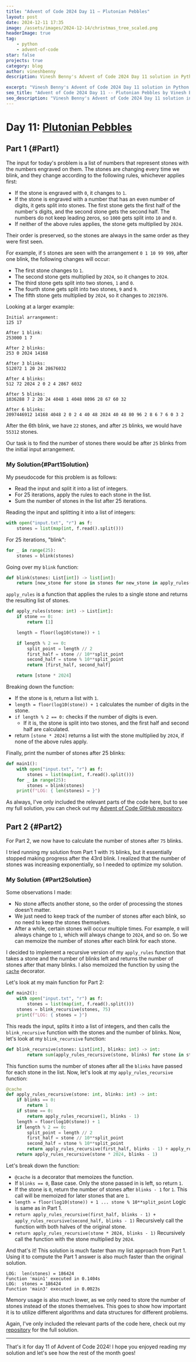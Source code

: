 ```yaml
---
title: "Advent of Code 2024 Day 11 – Plutonian Pebbles"
layout: post
date: 2024-12-11 17:35
image: /assets/images/2024-12-14/christmas_tree_scaled.png
headerImage: true
tag:
    - python
    - advent-of-code
star: false
projects: true
category: blog
author: vineshbenny
description: Vinesh Benny's Advent of Code 2024 Day 11 solution in Python.

excerpt: "Vinesh Benny's Advent of Code 2024 Day 11 solution in Python."
seo_title: "Advent of Code 2024 Day 11 -- Plutonian Pebbles by Vinesh Benny"
seo_description: "Vinesh Benny's Advent of Code 2024 Day 11 solution in Python."
---
```


# Day 11: [Plutonian Pebbles](https://adventofcode.com/2024/day/11)

## Part 1 {#Part1}

The input for today's problem is a list of numbers that represent stones with
the numbers engraved on them. The stones are changing every time we blink, and
they change according to the following rules, whichever applies first:

- If the stone is engraved with `0`, it changes to `1`.
- If the stone is engraved with a number that has an even number of digits, it
  gets split into stones. The first stone gets the first half of the number's
  digits, and the second stone gets the second half. The numbers do not keep
  leading zeros, so `1000` gets split into `10` and `0`.
- If neither of the above rules applies, the stone gets multiplied by `2024`.

Their order is preserved, so the stones are always in the same order as they
were first seen.

For example, if `5` stones are seen with the arrangement `0 1 10 99 999`, after
one blink, the following changes will occur:

- The first stone changes to `1`.
- The second stone gets multiplied by `2024`, so it changes to `2024`.
- The third stone gets split into two stones, `1` and `0`.
- The fourth stone gets split into two stones, `9` and `9`.
- The fifth stone gets multiplied by `2024`, so it changes to `2021976`.

Looking at a larger example:

```
Initial arrangement:
125 17

After 1 blink:
253000 1 7

After 2 blinks:
253 0 2024 14168

After 3 blinks:
512072 1 20 24 28676032

After 4 blinks:
512 72 2024 2 0 2 4 2867 6032

After 5 blinks:
1036288 7 2 20 24 4048 1 4048 8096 28 67 60 32

After 6 blinks:
2097446912 14168 4048 2 0 2 4 40 48 2024 40 48 80 96 2 8 6 7 6 0 3 2
```

After the 6th blink, we have `22` stones, and after `25` blinks, we would have
`55312` stones.

Our task is to find the number of stones there would be after `25` blinks from
the initial input arrangement.

### My Solution{#Part1Solution}

My pseudocode for this problem is as follows:

- Read the input and split it into a list of integers.
- For 25 iterations, apply the rules to each stone in the list.
- Sum the number of stones in the list after 25 iterations.

Reading the input and splitting it into a list of integers:

```python
with open("input.txt", "r") as f:
    stones = list(map(int, f.read().split()))
```

For 25 iterations, "blink":

```python
for _ in range(25):
    stones = blink(stones)
```

Going over my `blink` function:

```python
def blink(stones: List[int]) -> list[int]:
    return [new_stone for stone in stones for new_stone in apply_rules(stone)]
```

`apply_rules` is a function that applies the rules to a single stone and returns
the resulting list of stones.

```python
def apply_rules(stone: int) -> List[int]:
    if stone == 0:
        return [1]

    length = floor(log10(stone)) + 1

    if length % 2 == 0:
        split_point = length // 2
        first_half = stone // 10**split_point
        second_half = stone % 10**split_point
        return [first_half, second_half]

    return [stone * 2024]
```

Breaking down the function:

- If the stone is `0`, return a list with `1`.
- `length = floor(log10(stone)) + 1` calculates the number of digits in the
  stone.
- `if length % 2 == 0:` checks if the number of digits is even.
  - If it is, the stone is split into two stones, and the first half and second
    half are calculated.
- return `[stone * 2024]` returns a list with the stone multiplied by `2024`, if
  none of the above rules apply.

Finally, print the number of stones after 25 blinks:

```python
def main1():
    with open("input.txt", "r") as f:
        stones = list(map(int, f.read().split()))
    for _ in range(25):
        stones = blink(stones)
    print(f"LOG: { len(stones) = }")
```

As always, I've only included the relevant parts of the code here, but to see my
full solution, you can check out my
[Advent of Code GitHub repository](https://github.com/VBenny42/AoC/blob/main/2024/day11/solution.py).

## Part 2 {#Part2}

For Part 2, we now have to calculate the number of stones after `75` blinks.

I tried running my solution from Part 1 with `75` blinks, but it essentially
stopped making progress after the 43rd blink. I realized that the number of
stones was increasing exponentially, so I needed to optimize my solution.

### My Solution {#Part2Solution}

Some observations I made:

- No stone affects another stone, so the order of processing the stones doesn't
  matter.
- We just need to keep track of the number of stones after each blink, so no
  need to keep the stones themselves.
- After a while, certain stones will occur multiple times. For example, `0` will
  always change to `1`, which will always change to `2024`, and so on. So we can
  memoize the number of stones after each blink for each stone.

I decided to implement a recursive version of my `apply_rules` function that
takes a stone and the number of blinks left and returns the number of stones
after that many blinks. I also memoized the function by using the
[`cache`](https://docs.python.org/3/library/functools.html#functools.cache)
decorator.

Let's look at my main function for Part 2:

```python
def main2():
    with open("input.txt", "r") as f:
        stones = list(map(int, f.read().split()))
    stones = blink_recursive(stones, 75)
    print(f"LOG: { stones = }")
```

This reads the input, splits it into a list of integers, and then calls the
`blink_recursive` function with the stones and the number of blinks. Now, let's
look at my `blink_recursive` function:

```python
def blink_recursive(stones: List[int], blinks: int) -> int:
	    return sum(apply_rules_recursive(stone, blinks) for stone in stones)
```

This function sums the number of stones after all the `blinks` have passed for
each stone in the list. Now, let's look at my `apply_rules_recursive` function:

```python
@cache
def apply_rules_recursive(stone: int, blinks: int) -> int:
    if blinks == 0:
        return 1
    if stone == 0:
        return apply_rules_recursive(1, blinks - 1)
    length = floor(log10(stone)) + 1
    if length % 2 == 0:
        split_point = length // 2
        first_half = stone // 10**split_point
        second_half = stone % 10**split_point
        return apply_rules_recursive(first_half, blinks - 1) + apply_rules_recursive(second_half, blinks - 1)
    return apply_rules_recursive(stone * 2024, blinks - 1)
```

Let's break down the function:

- `@cache` is a decorator that memoizes the function.
- If `blinks == 0`, Base case. Only the stone passed in is left, so return `1`.
- If the stone is `0`, return the number of stones after `blinks - 1` for `1`.
  This call will be memoized for later stones that are `1`.
- `length = floor(log10(stone)) + 1 ... stone % 10**split_point` Logic is same
  as in Part 1.
- `return apply_rules_recursive(first_half, blinks - 1) + apply_rules_recursive(second_half, blinks - 1)`
  Recursively call the function with both halves of the original stone.
- `return apply_rules_recursive(stone * 2024, blinks - 1)` Recursively call the
  function with the stone multiplied by `2024`.

And that's it! This solution is much faster than my list approach from Part 1.
Using it to compute the Part 1 answer is also much faster than the original
solution.

```
LOG:  len(stones) = 186424
Function 'main1' executed in 0.1404s
LOG:  stones = 186424
Function 'main3' executed in 0.0023s
```

Memory usage is also much lower, as we only need to store the number of stones
instead of the stones themselves. This goes to show how important it is to
utilize different algorithms and data structures for different problems.

Again, I've only included the relevant parts of the code here, check out my
[repository](https://github.com/VBenny42/AoC/blob/main/2024/day11/solution.py)
for the full solution.

---

That's it for day 11 of Advent of Code 2024! I hope you enjoyed reading my
solution and let's see how the rest of the month goes!

```
```

